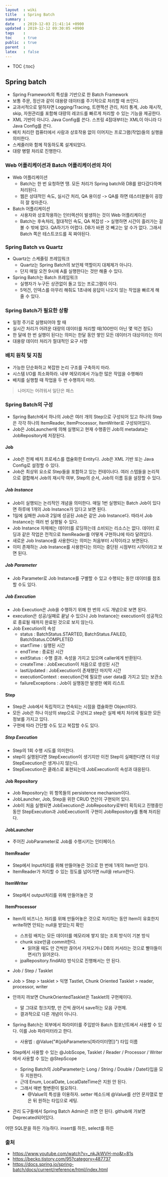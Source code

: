 ```yaml
---
layout  : wiki
title   : Spring Batch
summary : 
date    : 2019-12-03 21:41:14 +0900
updated : 2019-12-12 09:30:05 +0900
tags    : 
toc     : true
public  : true
parent  : 
latex   : false
---
```

* TOC
{:toc}

## Spring batch

- Spring Framework의 특성을 기반으로 한 Batch Framework
- 보통 주문, 정산과 같이 대용량 데이터를 주기적으로 처리할 때 쓰인다.
- 교과서적으로 말하자면 Logging/Tracing, 트랜잭션 관리, 처리 통계, Job 재시작, skip, 자원관리를 포함해 대량의 레코드를 빠르게 처리할 수 있는 기능을 제공한다.
- XML 기반이 아니다. Java Config를 쓴다. 스프링 4점대부터는 XML이 아니라 다 Java Config를 쓴다.
- 배치 처리란 컴퓨터에서 사람과 상호작용 없이 이어지는 프로그램(작업)들의 실행을 의미한다.
- 스케줄러와 함께 작동하도록 설계되었다.
- 대량 병렬 처리로 진행한다.

### Web 어플리케이션과 Batch 어플리케이션의 차이

- Web 어플리케이션
    - Batch는 한 번 요청하면 땡. 모든 처리가 Spring batch와 DB를 왔다갔다하며 처리된다.
    - 웹은 상대적인 속도, 실시간 처리, QA 용이성 -> QA를 하면 테스터분들이 굉장히 잘 찾아준다.
- Batch 어플리케이션
    - 사용자와 상호작용하는 인터렉션이 발생하는 것이 Web 어플리케이션
    - Batch는 후속처리, 절대적인 속도, QA 복잡성 -> 실행하면 시간이 흘러가는 걸 볼 수 밖에 없다. QA하기가 어렵다. DB가 바뀐 것 빼고는 알 수가 없다. 그래서 Batch 쪽은 테스트코드를 꼭 짜야된다. 

### Spring Batch vs Quartz

- Quartz는 스케줄링 프레임워크
    - Quartz는 Spring Batch의 보안제 역할이지 대체제가 아니다.
    - 단지 매일 오전 9시에 A를 실행한다는 것만 해줄 수 있다.
- Spring Batch는 Batch 프레임워크
    - 실행자가 누구든 상관없이 돌고 있는 프로그램이 이다.
    - 5억건, 인덱스를 아무리 해줘도 1초내에 응답이 나오지 않는 작업을 빠르게 해줄 수 있다.

### Spring Batch가 필요한 상황

- 일정 주기로 실행되어야 할 때
- 실시간 처리가 어려운 대량의 데이터를 처리할 때(100만이 아닌 몇 억건 정도)
- 한 달에 한 번 실행이 된다는 의미는 한달 동안 쌓인 모든 데이터가 대상이라는 의미
- 대용량 데이터 처리가 절대적인 요구 사항

### 배치 원칙 및 지침

- 가능한 단순화하고 복잡한 논리 구조를 구축하지 마라.
- 시스템 I/O를 최소화하라. 내부 메모리에서 가능한 많은 작업을 수행해라
- 배치를 실행할 때 작업을 두 번 수행하지 마라.

> 나머지는 어려워서 일단은 패스

### Spring Batch의 구성

- Spring Batch에서 하나의 Job은 여러 개의 Step으로 구성되어 있고 하나의 Step은 각각 하나의 ItemReader, ItemProcessor, ItemWriter로 구성되어있다.
- Job은 JobLauncher에 의해 실행되고 현재 수행중인 Job의 metadata는 JobRepository에 저장된다.

#### Job

- Job은 전체 배치 프로세스를 캡슐화한 Entity다. Job은 XML 기반 또는 Java Config로 설정할 수 있다.
- Job은 최상위 요소로 Step들을 포함하고 있는 컨테이너다. 여러 스텝들을 논리적으로 결합해서 Job의 재시작 여부, Step의 순서, Job의 이름 등을 설장할 수 있다.

##### Job Instance

- Job이 실행되는 논리적인 개념을 의미한다. 매일 1번 실행되는 Batch Job이 있다면 하루에 1개의 Job Instance가 있다고 보면 된다.
- 1일에 실패한 Job과 2일에 성공된 Job은 같은 Job Instance다. 따라서 Job Instance는 여러 번 실행될 수 있다.
- Job Instance 자체에는 데이터를 로딩하는데 소비되는 리소스는 없다. 데이터 로딩과 같은 작업은 전적으로 ItemReader를 어떻게 구현하냐에 따라 달려있다.
- 새로운 Job Instance를 사용한다는 의미는 처음부터 시작이라고 보면된다.
- 이미 존재하는 Job Instance를 사용한다는 의미는 중단된 시점부터 시작이라고 보면 된다.

##### Job Parameter

- Job Parameter로 Job Instance를 구별할 수 있고 수행되는 동안 데이터를 참조할 수도 있다.

##### Job Execution

- Job Execution은 Job을 수행하기 위해 한 번의 시도 개념으로 보면 된다.
- execution은 성공/실패로 끝날 수 있으나 Job Instance는 execution이 성공적으로 종료될 때까지 완료된 것으로 보지 않는다.
- Job Execution의 속성
    - status : BatchStatus.STARTED, BatchStatus.FAILED, BatchStatus.COMPLETED
    - startTime : 실행된 시간
    - endTime : 종료된 시간
    - exitStatus : 수행 결과. 속성을 가지고 있으며 caller에게 반환된다.
    - createTime : JobExecution이 처음으로 생성된 시간
    - lastUpdated : JobExecution이 존재했던 마지막 시간
    - executionContext : execution간에 필요한 user data를 가지고 있는 보관소
    - failureExceptions : Job이 실행동안 발생한 예외 리스트

#### Step

- Step은 Job에서 독립적이고 연속되는 시점을 캡슐화한 Object이다.
- 모든 Job은 하나 이상의 step으로 구성되고 step은 실제 배치 처리에 필요한 모든 정보를 가지고 있다.
- 구현에 따라 간단할 수도 있고 복잡할 수도 있다.

##### Step Execution

- Step의 1회 수행 시도를 의미한다.
- step이 실행된다면 StepExecution이 생기지만 이전 Step이 실패한다면 더 이상 StepExecution은 생겨나지 않는다.
- StepExecution은 클래스로 표현되는데 JobExecution의 속성과 대응된다.

#### Job Repository

- Job Repository는 위 항목들의 persistence mechanism이다.
- JobLauncher, Job, Step을 위한 CRUD 연산이 구현되어 있다.
- Job이 처음 실행되면 JobExecution은 JobRepository로부터 획득되고 진행중인 동안 StepExecution과 JobExecution의 구현이 JobRepository를 통해 처리된다.

#### JobLauncher

- 주어진 JobParameter로 Job를 수행시키는 인터페이스

#### ItemReader

- Step에서 Input처리를 위해 만들어놓은 것으로 한 번에 1개의 Item만 있다.
- ItemReader가 처리할 수 있는 정도를 넘어가면 null을 return한다.

#### ItemWriter

- Step에서 output처리를 위해 만들어놓은 것

#### ItemProcessor

- Item의 비즈니스 처리를 위해 만들어놓은 것으로 처리하는 동안 Item이 유효한지 write하면 안되는 null을 받았는지 확인

  - 스프링 배치는 모든 데이터를 메모리에 쌓지 않는 조회 방식이 기본 방식
  - chunk size만큼 commit한다.
    - 읽어올 때도 만 건씩만 끊어서 가져오거나 DB의 커서라는 것으로 빨아들이면서(?) 읽어온다.
  - jpaRepository.findAll() 방식으로 진행해서는 안 된다.
- Job / Step / Tasklet
- Job > Step > tasklet > 익명 Tastlet, Chunk Oriented Tasklet > reader, processor, writer
- 안까지 까보면 ChunkOrientedTasklet은 Tasklet의 구현체이다.
  - 말 그대로 청크지향, 만 건씩 끊어서 save하는 모음 구현체.
  - 결과적으로 다른 개념이 아니다.
- Spring Batch는 외부에서 파라미터를 주입받아 Batch 컴포넌트에서 사용할 수 있다. 이를 Job 파라미터라고 한다.
  - 사용법 : @Value("#{jobParameters[파라미터명]}") 타입 이름
- Step에서 사용할 수 있는 @JobScope, Tasklet / Reader / Processor / Writer 에서 사용할 수 있는 @StepScope
  - Spring Batch의 JobParameter는 Long / String / Double / Date타입을 모두 지원한다.
  - 근데 Enum, LocalDate, LocalDateTime은 지원 안 된다.
  - 그래서 매번 형변환이 필요하다.
    - @Value의 특성을 이용하자. setter 메소드에 @Value를 선언 문자열로 받은 뒤 원하는 타입으로 세팅.
- 관리 도구들에서 Spring Batch Admin은 쓰면 안 된다. github에 가보면 Deprecated되어있다.


어떤 SQL문을 하든 가능하다. insert를 하든, select를 하든 





### 출처

- https://www.youtube.com/watch?v=_nkJkWVH-mo&t=81s
- https://becko.tistory.com/95?category=487737
- https://docs.spring.io/spring-batch/docs/current/reference/html/index.html


